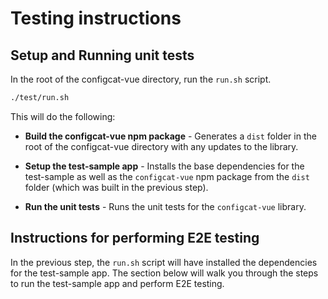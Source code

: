 # Testing instructions

## Setup and Running unit tests

In the root of the configcat-vue directory, run the `run.sh` script.

```bash
./test/run.sh
```

This will do the following:

- **Build the configcat-vue npm package** - Generates a `dist` folder in the root of the configcat-vue directory with any updates to the library.

- **Setup the test-sample app** - Installs the base dependencies for the test-sample as well as the `configcat-vue` npm package from the `dist` folder (which was built in the previous step).

- **Run the unit tests** - Runs the unit tests for the `configcat-vue` library.

## Instructions for performing E2E testing

In the previous step, the `run.sh` script will have installed the dependencies for the test-sample app. The section below will walk you through the steps to run the test-sample app and perform E2E testing.


